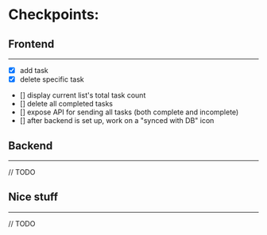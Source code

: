 # Checkpoints:

## Frontend
---

- [x] add task
- [x] delete specific task
- [] display current list's total task count
- [] delete all completed tasks
- [] expose API for sending all tasks (both complete and incomplete)
- [] after backend is set up, work on a "synced with DB" icon


## Backend
---

// TODO

## Nice stuff
---

// TODO